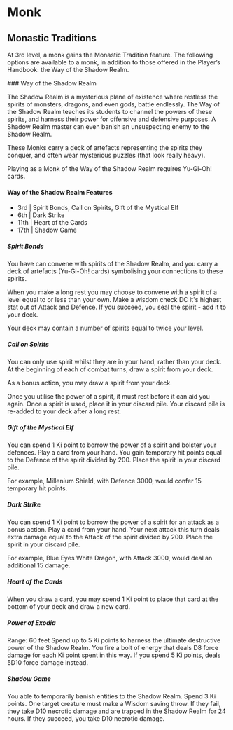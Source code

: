 # Monk

## Monastic Traditions
 
At 3rd level, a monk gains the Monastic Tradition feature. The following options are available to a monk, in addition to those offered in the Player’s Handbook: the Way of the Shadow Realm.

### Way of the Shadow Realm

The Shadow Realm is a mysterious plane of existence where restless the spirits of monsters, dragons, and even gods, battle endlessly. The Way of the Shadow Realm teaches its students to channel the powers of these spirits, and harness their power for offensive and defensive purposes. A Shadow Realm master can even banish an unsuspecting enemy to the Shadow Realm.

These Monks carry a deck of artefacts representing the spirits they conquer, and often wear mysterious puzzles (that look really heavy).

Playing as a Monk of the Way of the Shadow Realm requires Yu-Gi-Oh! cards.

#### Way of the Shadow Realm Features

- 3rd | Spirit Bonds, Call on Spirits, Gift of the Mystical Elf
- 6th | Dark Strike
- 11th | Heart of the Cards
- 17th | Shadow Game

##### Spirit Bonds

You have can convene with spirits of the Shadow Realm, and you carry a deck of artefacts (Yu-Gi-Oh! cards) symbolising your connections to these spirits.

When you make a long rest you may choose to convene with a spirit of a level equal to or less than your own. Make a wisdom check DC it's highest stat out of Attack and Defence. If you succeed, you seal the spirit - add it to your deck.

Your deck may contain a number of spirits equal to twice your level.

##### Call on Spirits

You can only use spirit whilst they are in your hand, rather than your deck. At the beginning of each of combat turns, draw a spirit from your deck. 

As a bonus action, you may draw a spirit from your deck.

Once you utilise the power of a spirit, it must rest before it can aid you again. Once a spirit is used, place it in your discard pile. Your discard pile is re-added to your deck after a long rest.

##### Gift of the Mystical Elf

You can spend 1 Ki point to borrow the power of a spirit and bolster your defences. Play a card from your hand. You gain temporary hit points equal to the Defence of the spirit divided by 200. Place the spirit in your discard pile.

For example, Millenium Shield, with Defence 3000, would confer 15 temporary hit points. 

##### Dark Strike

You can spend 1 Ki point to borrow the power of a spirit for an attack as a bonus action. Play a card from your hand. Your next attack this turn deals extra damage equal to the Attack of the spirit divided by 200. Place the spirit in your discard pile.

For example, Blue Eyes White Dragon, with Attack 3000, would deal an additional 15 damage. 

##### Heart of the Cards

When you draw a card, you may spend 1 Ki point to place that card at the bottom of your deck and draw a new card.

##### Power of Exodia

Range: 60 feet
Spend up to 5 Ki points to harness the ultimate destructive power of the Shadow Realm. You fire a bolt of energy that deals D8 force damage for each Ki point spent in this way. If you spend 5 Ki points, deals 5D10 force damage instead.

##### Shadow Game

You able to temporarily banish entities to the Shadow Realm. Spend 3 Ki points. One target creature must make a Wisdom saving throw. If they fail, they take D10 necrotic damage and are trapped in the Shadow Realm for 24 hours. If they succeed, you take D10 necrotic damage.
